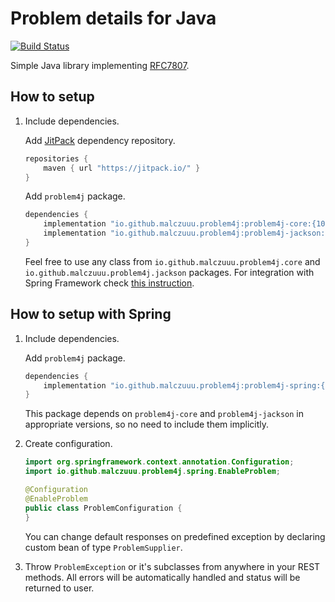 # Problem details for Java

[![Build Status](https://travis-ci.org/malczuuu/problem4j.svg?branch=master)](https://travis-ci.org/malczuuu/problem4j)

Simple Java library implementing [RFC7807](https://tools.ietf.org/html/rfc7807).

## How to setup

1.  Include dependencies.

    Add [JitPack](https://jitpack.io/) dependency repository.

    ```groovy
    repositories {
        maven { url "https://jitpack.io/" }
    }
    ```

    Add `problem4j` package.

    ```groovy
    dependencies {
        implementation "io.github.malczuuu.problem4j:problem4j-core:{10-digits-of-commit-hash}"
        implementation "io.github.malczuuu.problem4j:problem4j-jackson:{10-digits-of-commit-hash}"
    }
    ```

    Feel free to use any class from `io.github.malczuuu.problem4j.core` and `io.github.malczuuu.problem4j.jackson` packages. For integration with Spring Framework check [this instruction](How-to-setup-with-Spring.md).

## How to setup with Spring

1.  Include dependencies.

    Add `problem4j` package.

    ```groovy
    dependencies {
        implementation "io.github.malczuuu.problem4j:problem4j-spring:{10-digits-of-commit-hash}"
    }
    ```

    This package depends on `problem4j-core` and `problem4j-jackson` in appropriate versions, so no need to include them implicitly.

2.  Create configuration.

    ```java
    import org.springframework.context.annotation.Configuration;
    import io.github.malczuuu.problem4j.spring.EnableProblem;
    
    @Configuration
    @EnableProblem
    public class ProblemConfiguration {
    }
    ```

    You can change default responses on predefined exception by declaring custom bean of type `ProblemSupplier`.

3.  Throw `ProblemException` or it's subclasses from anywhere in your REST methods. All errors will be automatically handled and status will be returned to user.
